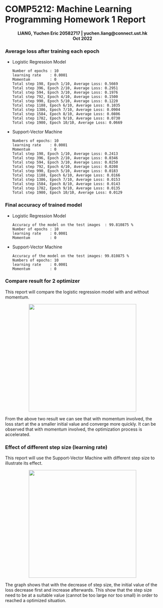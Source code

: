 <!--
# File Nature:          HKUST; COMP5212 Fall 2022; Programming Homework 1 Report
# Author:               LIANG, Yuchen
# SID:                  20582717
# Last edited date:     12 OCT 2022
-->
COMP5212: Machine Learning Programming Homework 1 Report
=========================================================
<center><b>LIANG, Yuchen Eric 20582717 | yuchen.liang@connect.ust.hk</b></center>
<center><b>Oct 2022</b></center>

### Average loss after training each epoch
- Logistic Regression Model

      Number of epochs : 10
      learning rate    : 0.0001
      Momentum         : 0
      Total step 198, Epoch 1/10, Average Loss: 0.5669
      Total step 396, Epoch 2/10, Average Loss: 0.2951
      Total step 594, Epoch 3/10, Average Loss: 0.1976
      Total step 792, Epoch 4/10, Average Loss: 0.1500
      Total step 990, Epoch 5/10, Average Loss: 0.1220
      Total step 1188, Epoch 6/10, Average Loss: 0.1035
      Total step 1386, Epoch 7/10, Average Loss: 0.0904
      Total step 1584, Epoch 8/10, Average Loss: 0.0806
      Total step 1782, Epoch 9/10, Average Loss: 0.0730
      Total step 1980, Epoch 10/10, Average Loss: 0.0669

- Support-Vector Machine

      Numbers of epochs: 10
      learning rate    : 0.0001
      Momentum         : 0
      Total step 198, Epoch 1/10, Average Loss: 0.2413
      Total step 396, Epoch 2/10, Average Loss: 0.0346
      Total step 594, Epoch 3/10, Average Loss: 0.0250
      Total step 792, Epoch 4/10, Average Loss: 0.0208
      Total step 990, Epoch 5/10, Average Loss: 0.0183
      Total step 1188, Epoch 6/10, Average Loss: 0.0166
      Total step 1386, Epoch 7/10, Average Loss: 0.0153
      Total step 1584, Epoch 8/10, Average Loss: 0.0143
      Total step 1782, Epoch 9/10, Average Loss: 0.0135
      Total step 1980, Epoch 10/10, Average Loss: 0.0129

### Final accuracy of trained model
- Logistic Regression Model

      Accuracy of the model on the test images  : 99.810875 %
      Number of epochs : 10
      learning rate    : 0.0001
      Momentum         : 0

- Support-Vector Machine

      Accuracy of the model on the test images: 99.810875 %
      Numbers of epochs: 10
      learning rate    : 0.0001
      Momentum         : 0

### Compare result for 2 optimizer
This report will compare the logistic regression model with and without momentum.
<p align="center">
<img src="/HW1/pic/OPT.png" width="350"></img>
</p>
From the above two result we can see that with momentum involved, the loss start at the a smaller initial value and converge more quickly. It can be observed that with momentum involved, the optimization process is accelerated.

### Effect of different step size (learning rate)
This report will use the Support-Vector Machine with different step size to illustrate its effect.
<p align="center">
<img src="/HW1/pic/LR-legend.png" width="350"></img>
</p>
The graph shows that with the decrease of step size, the initial value of the loss decrease first and increase afterwards. This show that the step size need to be at a suitable value (cannot be too large nor too small) in order to reached a optimized situation.